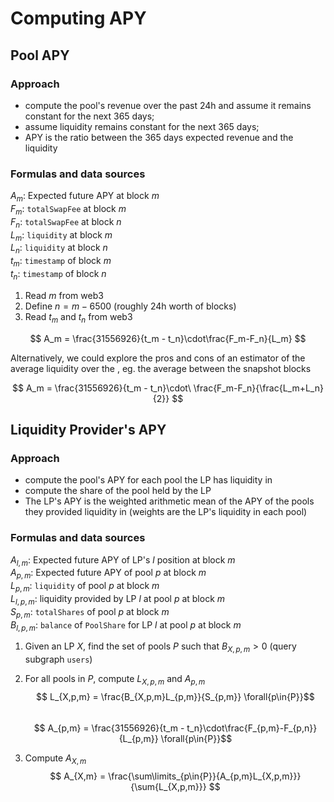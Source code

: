 # Computing APY

## Pool APY
### Approach
* compute the pool's revenue over the past 24h and assume it remains constant for the next 365 days;
* assume liquidity remains constant for the next 365 days; 
* APY is the ratio between the 365 days expected revenue and the liquidity

### Formulas and data sources
$A_m$: Expected future APY at block $m$  
$F_m$: `totalSwapFee` at block $m$  
$F_n$: `totalSwapFee` at block $n$  
$L_m$: `liquidity` at block $m$  
$L_n$: `liquidity` at block $n$  
$t_m$: `timestamp` of block $m$  
$t_n$: `timestamp` of block $n$  

1. Read $m$ from web3
2. Define $n=m-6500$ (roughly 24h worth of blocks)
3. Read $t_m$ and $t_n$ from web3

$$ A_m = \frac{31556926}{t_m - t_n}\cdot\frac{F_m-F_n}{L_m} $$

Alternatively, we could explore the pros and cons of an estimator of the average liquidity over the , eg. the average between the snapshot blocks
 
$$ A_m = \frac{31556926}{t_m - t_n}\cdot\ \frac{F_m-F_n}{\frac{L_m+L_n}{2}} $$

## Liquidity Provider's APY
### Approach
* compute the pool's APY for each pool the LP has liquidity in
* compute the share of the pool held by the LP
* The LP's APY is the weighted arithmetic mean of the APY of the pools they provided liquidity in (weights are the LP's liquidity in each pool)

### Formulas and data sources
$A_{l,m}$: Expected future APY of LP's $l$ position at block $m$  
$A_{p,m}$: Expected future APY of pool $p$ at block $m$  
$L_{p,m}$: `liquidity` of pool $p$ at block $m$  
$L_{l,p,m}$: liquidity provided by LP $l$ at pool $p$ at block $m$  
$S_{p,m}$: `totalShares` of pool $p$ at block $m$  
$B_{l,p,m}$: `balance` of `PoolShare` for LP $l$ at pool $p$ at block $m$  

1. Given an LP $X$, find the set of pools $P$ such that $B_{X,p,m}>0$ (query subgraph `users`)

2. For all pools in $P$, compute $L_{X,p,m}$ and $A_{p,m}$   
$$ L_{X,p,m} = \frac{B_{X,p,m}L_{p,m}}{S_{p,m}} \forall{p\in{P}}$$   
$$ A_{p,m} = \frac{31556926}{t_m - t_n}\cdot\frac{F_{p,m}-F_{p,n}}{L_{p,m}} \forall{p\in{P}}$$

3. Compute $A_{X,m}$  
$$ A_{X,m} = \frac{\sum\limits_{p\in{P}}{A_{p,m}L_{X,p,m}}}{\sum{L_{X,p,m}}} $$
